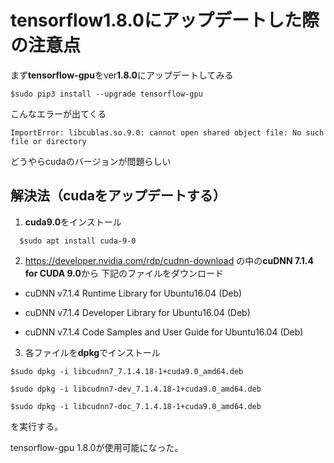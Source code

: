 # tensorflow1.8.0にアップデートした際の注意点

まず**tensorflow-gpu**をver**1.8.0**にアップデートしてみる
```
$sudo pip3 install --upgrade tensorflow-gpu
```
こんなエラーが出てくる
```
ImportError: libcublas.so.9.0: cannot open shared object file: No such file or directory
```

どうやらcudaのバージョンが問題らしい

## 解決法（cudaをアップデートする）

1. **cuda9.0**をインストール
```
  $sudo apt install cuda-9-0
```

2. https://developer.nvidia.com/rdp/cudnn-download の中の**cuDNN 7.1.4 for CUDA 9.0**から
下記のファイルをダウンロード

- cuDNN v7.1.4 Runtime Library for Ubuntu16.04 (Deb)

- cuDNN v7.1.4 Developer Library for Ubuntu16.04 (Deb)

- cuDNN v7.1.4 Code Samples and User Guide for Ubuntu16.04 (Deb)

3. 各ファイルを**dpkg**でインストール
```
$sudo dpkg -i libcudnn7_7.1.4.18-1+cuda9.0_amd64.deb
```
```
$sudo dpkg -i libcudnn7-dev_7.1.4.18-1+cuda9.0_amd64.deb
```

```
$sudo dpkg -i libcudnn7-doc_7.1.4.18-1+cuda9.0_amd64.deb
```
を実行する。

tensorflow-gpu 1.8.0が使用可能になった。



